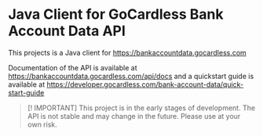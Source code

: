 # Java Client for GoCardless Bank Account Data API

This projects is a Java client for https://bankaccountdata.gocardless.com

Documentation of the API is available at https://bankaccountdata.gocardless.com/api/docs and a quickstart guide
is available at https://developer.gocardless.com/bank-account-data/quick-start-guide

> [! IMPORTANT]
> This project is in the early stages of development.
> The API is not stable and may change in the future.
> Please use at your own risk.
